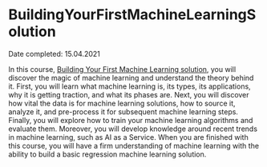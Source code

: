 # BuildingYourFirstMachineLearningSolution

Date completed: 15.04.2021


In this course, [Building Your First Machine Learning solution](https://www.pluralsight.com/courses/building-machine-learning-solution), you will discover the magic of machine learning and understand the theory behind it. First, you will learn what machine learning is, its types, its applications, why it is getting traction, and what its phases are. Next, you will discover how vital the data is for machine learning solutions, how to source it, analyze it, and pre-process it for subsequent machine learning steps. Finally, you will explore how to train your machine learning algorithms and evaluate them. Moreover, you will develop knowledge around recent trends in machine learning, such as AI as a Service. When you are finished with this course, you will have a firm understanding of machine learning with the ability to build a basic regression machine learning solution.

